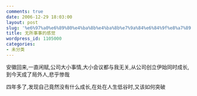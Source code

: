 ```yaml
---
comments: true
date: 2006-12-29 18:03:00
layout: post
slug: '%e6%97%a0%e6%89%80%e4%ba%8b%e4%ba%8b%e7%9a%84%e6%84%9f%e8%a7%89'
title: 无所事事的感觉
wordpress_id: 1105000
categories:
- 未分类
---
```


安徽回来,一直闲赋,公司大小事情,大小会议都与我无关,从公司创立伊始同时成长,到今天成了局外人,悲乎惨哉




四年多了,发现自己竟然没有什么成长,在处在人生低谷时,又该如何突破
